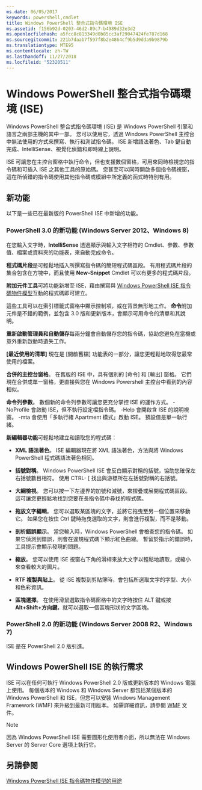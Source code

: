 ```yaml
---
ms.date: 06/05/2017
keywords: powershell,cmdlet
title: Windows PowerShell 整合式指令碼環境 ISE
ms.assetid: f156b92d-0203-46d2-89c7-b4989d32e3d2
ms.openlocfilehash: a5fcc8c813349d0b85cc3af29047424fe787d168
ms.sourcegitcommit: 221b7daab7f597f8b2e4864cf9b5d9dda9b9879b
ms.translationtype: MTE95
ms.contentlocale: zh-TW
ms.lasthandoff: 11/27/2018
ms.locfileid: "52320511"
---
```

# <a name="windows-powershell-integrated-scripting-environment-ise"></a>Windows PowerShell 整合式指令碼環境 (ISE)

Windows PowerShell 整合式指令碼環境 (ISE) 是 Windows PowerShell 引擎和語言之兩部主機的其中一部。 您可以使用它，透過 Windows PowerShell 主控台中無法使用的方式來撰寫、執行和測試指令碼。 ISE 新增語法著色、Tab 鍵自動完成、IntelliSense、視覺化偵錯和即時線上說明。

ISE 可讓您在主控台窗格中執行命令，但也支援數個窗格，可用來同時檢視您的指令碼和可插入 ISE 之其他工具的原始碼。 您甚至可以同時開啟多個指令碼視窗，這在所偵錯的指令碼使用其他指令碼或模組中所定義的函式時特別有用。

## <a name="whats-new"></a>新功能

以下是一些已在最新版的 PowerShell ISE 中新增的功能。

### <a name="added-in-powershell-30-windows-server-2012-windows-8"></a>PowerShell 3.0 的新功能 (Windows Server 2012、Windows 8)

在您輸入文字時，**IntelliSense** 透過顯示與輸入文字相符的 Cmdlet、參數、參數值、檔案或資料夾的功能表，來自動完成命令。

**程式碼片段**是可輕鬆地插入所撰寫指令碼的簡短程式碼區段。 有用程式碼片段的集合包含在方塊中，而且使用 **New-Snippet** Cmdlet 可以有更多的程式碼片段。

**附加元件工具**可將功能新增至 ISE，藉由撰寫與 [Windows PowerShell ISE 指令碼物件模型](../../core-powershell/ise/The-ISE-Object-Model-Hierarchy.md)互動的程式碼即可建立。

這些工具可以在索引標籤式窗格中顯示控制項，或在背景無形地工作。 **命令**附加元件是不錯的範例，並包含 3.0 版和更新版本，會顯示可用命令的清單和其說明。

**重新啟動管理員和自動儲存**每兩分鐘會自動儲存您的指令碼，協助您避免在當機或意外重新啟動時遺失工作。

**[最近使用的清單]** 現在是 [開啟舊檔] 功能表的一部分，讓您更輕鬆地取得您最常使用的檔案。

**合併的主控台窗格**。 在舊版的 ISE 中，具有個別的 [命令] 和 [輸出] 窗格。 它們現在合併成單一窗格，更直接與您在 Windows Powershell 主控台中看到的內容相似。

**命令列參數**。 數個新的命令列參數可讓您更充分掌控 ISE 的運作方式。 -NoProfile 會啟動 ISE，但不執行設定檔指令碼。 -Help 會開啟含 ISE 的說明視窗。 -mta 會使用「多執行緒 Apartment 模式」啟動 ISE。 預設值是單一執行緒。

**新編輯器功能**可輕鬆地建立和讀取您的程式碼︰

- **XML 語法著色**。 ISE 編輯器現在將 XML 語法著色，方法與將 Windows PowerShell 程式碼語法著色相同。

- **括號對稱**。 Windows PowerShell ISE 會反白顯示對稱的括號，協助您確保左右括號數目相符。 使用 CTRL- \[ 找出與游標所在左括號對稱的右括號。

- **大綱檢視**。 您可以按一下左邊界的加號和減號，來摺疊或展開程式碼區段。 這可讓您更輕鬆地找到您要在長指令碼中尋找的程式碼。

- **拖放文字編輯**。 您可以選取某區塊的文字，並將它拖曳至另一個位置來移動它。 如果您在按住 Ctrl 鍵時拖曳選取的文字，則會進行複製，而不是移動。

- **剖析錯誤顯示**。 當您輸入時，Windows PowerShell 會檢查您的指令碼。 如果它偵測到錯誤，則會在違規程式碼下顯示紅色曲線。 暫留於指示的錯誤時，工具提示會顯示發現的問題。

- **縮放**。 您可以使用 ISE 視窗右下角的滑桿來放大文字以輕鬆地讀取，或縮小來查看較大的圖片。

- **RTF 複製與貼上**。 從 ISE 複製到剪貼簿時，會包括所選取文字的字型、大小和色彩資訊。

- **區塊選擇**。 在使用滑鼠選取指令碼窗格中的文字時按住 ALT 鍵或按 **Alt+Shift+方向鍵**，就可以選取一個區塊形狀的文字區塊。

### <a name="added-in-powershell-20-windows-server-2008-r2-windows-7"></a>PowerShell 2.0 的新功能 (Windows Server 2008 R2、Windows 7)

ISE 是在 PowerShell 2.0 版引進。

## <a name="requirements-for-running-the-windows-powershell-ise"></a>Windows PowerShell ISE 的執行需求

ISE 可以在任何可執行 Windows PowerShell 2.0 版或更新版本的 Windows 電腦上使用。 每個版本的 Windows 和 Windows Server 都包括某個版本的 Windows PowerShell 和 ISE，但您可以安裝 Windows Management Framework (WMF) 來升級到最新可用版本。 如需詳細資訊，請參閱 [WMF](/powershell/wmf) 文件。

> [!NOTE]
> 因為 Windows PowerShell ISE 需要圖形化使用者介面，所以無法在 Windows Server 的 Server Core 選項上執行它。

## <a name="see-also"></a>另請參閱

[Windows PowerShell ISE 指令碼物件模型的用途](../../core-powershell/ise/Purpose-of-the-Windows-PowerShell-ISE-Scripting-Object-Model.md)